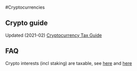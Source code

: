 #Cryptocurrencies

## Crypto guide

Updated (2021-02) [Cryptocurrency Tax Guide](https://www.reddit.com/r/JapanFinance/comments/ll4dic/updated_cryptocurrency_tax_guide/)

## FAQ

Crypto interests (incl staking) are taxable, see [here](https://www.reddit.com/r/JapanFinance/comments/lwd4hm/crypto_tax_relocation/gqf8eai/) and [here](https://www.reddit.com/r/JapanFinance/comments/m8bj8c/quick_question_about_earning_interest_in_the_us/grgktpc?utm_source=share&utm_medium=web2x&context=3)
